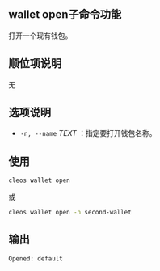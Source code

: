 ## wallet open子命令功能

打开一个现有钱包。



## 顺位项说明

无

## 选项说明

- `-n, --name` _TEXT_ ：指定要打开钱包名称。

## 使用


```sh
cleos wallet open
```

或

```sh
cleos wallet open -n second-wallet
```

## 输出


```console
Opened: default
```

